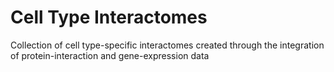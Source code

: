 Cell Type Interactomes
===============================

Collection of cell type-specific interactomes created through the integration of protein-interaction and gene-expression data
